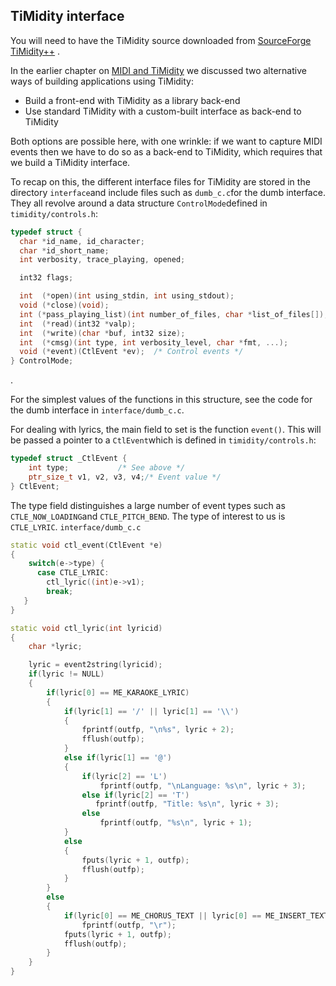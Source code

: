 
##  TiMidity interface 


You will need to have the TiMidity source downloaded
from [SourceForge TiMidity++](http://sourceforge.net/projects/timidity/?source=dlp) .


In the earlier chapter on [MIDI and TiMidity](../../MIDI/Timidity/) we discussed two alternative ways of building applications
using TiMidity:

+ Build a front-end with TiMidity as a library back-end
+ Use standard TiMidity with a custom-built interface
as back-end to TiMidity




Both options are possible here, with one wrinkle: if we want to
capture MIDI events then we have to do so as a back-end to TiMidity, which
requires that we build a TiMidity interface.


To recap on this,
the different interface files for TiMidity are stored in the
directory `interface`and include files such as `dumb_c.c`for the dumb interface. They all revolve
around a data structure `ControlMode`defined in `timidity/controls.h`:

```cpp
typedef struct {
  char *id_name, id_character;
  char *id_short_name;
  int verbosity, trace_playing, opened;

  int32 flags;

  int  (*open)(int using_stdin, int using_stdout);
  void (*close)(void);
  int (*pass_playing_list)(int number_of_files, char *list_of_files[]);
  int  (*read)(int32 *valp);
  int  (*write)(char *buf, int32 size);
  int  (*cmsg)(int type, int verbosity_level, char *fmt, ...);
  void (*event)(CtlEvent *ev);  /* Control events */
} ControlMode;
```


.


For the simplest values of the functions in this structure,
see the code for the dumb interface in `interface/dumb_c.c`.


For dealing with lyrics, the main field to set is the
function `event()`. This will be passed a
pointer to a `CtlEvent`which is
defined in `timidity/controls.h`:

```cpp
typedef struct _CtlEvent {
    int type;           /* See above */
    ptr_size_t v1, v2, v3, v4;/* Event value */
} CtlEvent;
```





The type field distinguishes a large number of event types
such as `CTLE_NOW_LOADING`and `CTLE_PITCH_BEND`.
The type of interest to us is `CTLE_LYRIC`.
 `interface/dumb_c.c`
```cpp
static void ctl_event(CtlEvent *e)
{
    switch(e->type) {
      case CTLE_LYRIC:
        ctl_lyric((int)e->v1);
        break;
   }
}

static void ctl_lyric(int lyricid)
{
    char *lyric;

    lyric = event2string(lyricid);
    if(lyric != NULL)
    {
        if(lyric[0] == ME_KARAOKE_LYRIC)
        {
            if(lyric[1] == '/' || lyric[1] == '\\')
            {
                fprintf(outfp, "\n%s", lyric + 2);
                fflush(outfp);
            }
            else if(lyric[1] == '@')
            {
                if(lyric[2] == 'L')
                    fprintf(outfp, "\nLanguage: %s\n", lyric + 3);
                else if(lyric[2] == 'T')
                   fprintf(outfp, "Title: %s\n", lyric + 3);
                else
                    fprintf(outfp, "%s\n", lyric + 1);
            }
            else
            {
                fputs(lyric + 1, outfp);
                fflush(outfp);
            }
        }
        else
        {
            if(lyric[0] == ME_CHORUS_TEXT || lyric[0] == ME_INSERT_TEXT)
                fprintf(outfp, "\r");
            fputs(lyric + 1, outfp);
            fflush(outfp);
        }
    }
}
```



